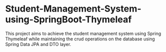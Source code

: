 # Student-Management-System-using-SpringBoot-Thymeleaf

This project aims to achieve the student management system using Spring Thymeleaf while maintaining the crud operations on the database using Spring Data JPA and DTO layer.
